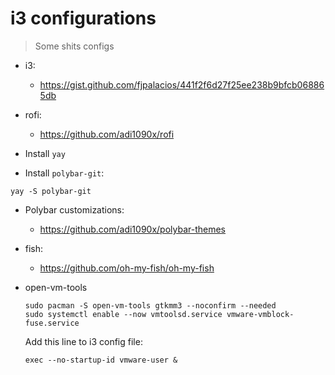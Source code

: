 # i3 configurations

> Some shits configs

- i3:
  - https://gist.github.com/fjpalacios/441f2f6d27f25ee238b9bfcb068865db

- rofi:
  - https://github.com/adi1090x/rofi

- Install `yay`

- Install `polybar-git`:

```shell
yay -S polybar-git
```

- Polybar customizations:

  - https://github.com/adi1090x/polybar-themes

- fish:
  - https://github.com/oh-my-fish/oh-my-fish

- open-vm-tools

  ```shell
  sudo pacman -S open-vm-tools gtkmm3 --noconfirm --needed
  sudo systemctl enable --now vmtoolsd.service vmware-vmblock-fuse.service
  ```
  
  Add this line to i3 config file:
  
  ```shell
  exec --no-startup-id vmware-user &
  ```
